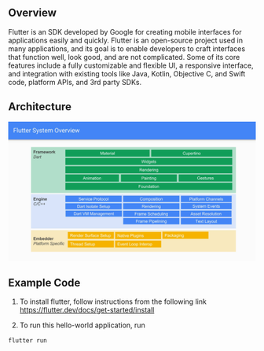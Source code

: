 ## Overview
Flutter is an SDK developed by Google for creating mobile interfaces for applications easily and quickly. Flutter is an open-source project used in many applications, and its goal is to enable developers to craft interfaces that function well, look good, and are not complicated. Some of its core features include a fully customizable and flexible UI, a responsive interface, and integration with existing tools like Java, Kotlin, Objective C, and Swift code, platform APIs, and 3rd party SDKs.

## Architecture
![Image of Architecture](docs/flutter_overview.jpg)

## Example Code 
1. To install flutter, follow instructions from the following link
https://flutter.dev/docs/get-started/install

2. To run this hello-world application, run
```
flutter run
```